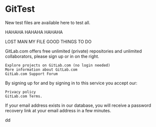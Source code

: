 # GitTest
New test files are available here to test all.

HAHAHA HAHAHA HAHAHA 

LOST MAN MY FILE
GOOD THINGS TO DO








GitLab.com offers free unlimited (private) repositories and unlimited 
collaborators, please sign up or in on the right.

    Explore projects on GitLab.com (no login needed)
    More information about GitLab.com
    GitLab.com Support Forum

By signing up for and by signing in to this service you accept our:

    Privacy policy
    GitLab.com Terms.
If your email address exists in our database, 
you will receive a password recovery link 
at your email address in a few minutes. 


dd
